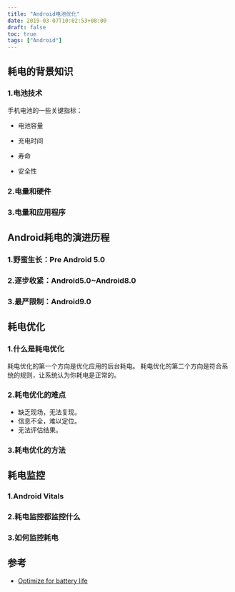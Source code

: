 ```yaml
---
title: "Android电池优化"
date: 2019-03-07T10:02:53+08:00
draft: false
toc: true
tags: ["Android"]
---
```


## 耗电的背景知识

### 1.电池技术

手机电池的一些关键指标：

* 电池容量

* 充电时间

* 寿命

* 安全性


### 2.电量和硬件

### 3.电量和应用程序

## Android耗电的演进历程

### 1.野蛮生长：Pre Android 5.0

### 2.逐步收紧：Android5.0~Android8.0

### 3.最严限制：Android9.0

## 耗电优化

### 1.什么是耗电优化

耗电优化的第一个方向是优化应用的后台耗电。
耗电优化的第二个方向是符合系统的规则，让系统认为你耗电是正常的。



### 2.耗电优化的难点

* 缺乏现场，无法复现。
* 信息不全，难以定位。
* 无法评估结果。

### 3.耗电优化的方法

## 耗电监控

### 1.Android Vitals

### 2.耗电监控都监控什么

### 3.如何监控耗电

## 参考

* [Optimize for battery life](https://developer.android.com/topic/performance/power)